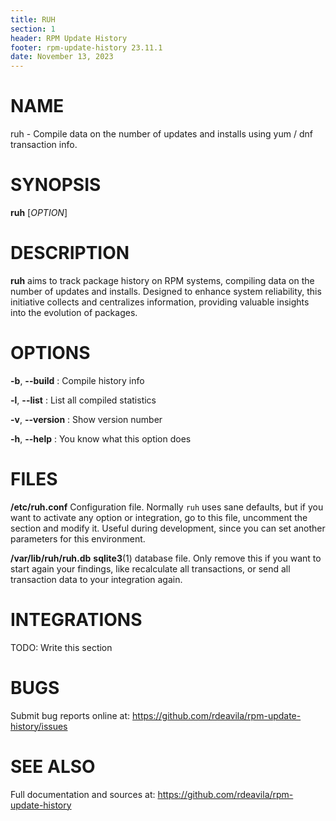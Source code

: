```yaml
---
title: RUH
section: 1
header: RPM Update History
footer: rpm-update-history 23.11.1
date: November 13, 2023
---
```


# NAME

ruh - Compile data on the number of updates and installs using yum / dnf
transaction info.

# SYNOPSIS

**ruh** [*OPTION*]

# DESCRIPTION

**ruh** aims to track package history on RPM systems, compiling data on the
number of updates and installs. Designed to enhance system reliability, this
initiative collects and centralizes information, providing valuable insights
into the evolution of packages.

# OPTIONS

**-b**, **\--build**
: Compile history info

**-l**, **\--list**
: List all compiled statistics

**-v**, **\--version**
: Show version number

**-h**, **\--help**
: You know what this option does

# FILES

**/etc/ruh.conf** Configuration file. Normally `ruh` uses sane defaults, but if
you want to activate any option or integration, go to this file, uncomment the
section and modify it. Useful during development, since you can set another
parameters for this environment.

**/var/lib/ruh/ruh.db**
**sqlite3**(1) database file. Only remove this if you want to start again your
findings, like recalculate all transactions, or send all transaction data to
your integration again.

# INTEGRATIONS

TODO: Write this section

# BUGS

Submit bug reports online at:
<https://github.com/rdeavila/rpm-update-history/issues>

# SEE ALSO

Full documentation and sources at:
<https://github.com/rdeavila/rpm-update-history>
